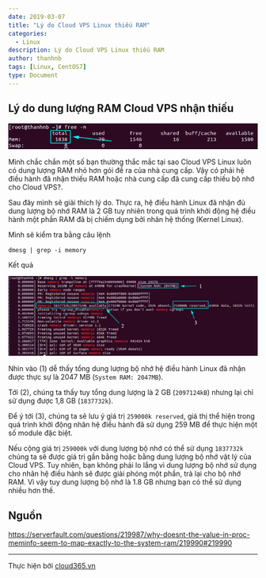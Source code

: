 ```yaml
---
date: 2019-03-07
title: "Lý do Cloud VPS Linux thiếu RAM"
categories:
  - Linux
description: Lý do Cloud VPS Linux thiếu RAM
author: thanhnb
tags: [Linux, CentOS7]
type: Document
---
```


## Lý do dung lượng RAM Cloud VPS nhận thiếu

![](/images/image-kiem-tra-dung-luong-ram/pic9.png)

Mình chắc chắn một số bạn thường thắc mắc tại sao Cloud VPS Linux luôn có dung lượng RAM nhỏ hơn gói đề ra của nhà cung cấp. Vậy có phải hệ điều hành đã nhận thiếu RAM hoặc nhà cung cấp đã cung cấp thiếu bộ nhớ cho Cloud VPS?.

Sau đây mình sẽ giải thích lý do. Thực ra, hệ điều hành Linux đã nhận đủ dung lượng bộ nhớ RAM là 2 GB tuy nhiên trong quá trình khởi động hệ điều hành một phần RAM đã bị chiếm dụng bởi nhân hệ thống (Kernel Linux).

Mình sẽ kiểm tra bằng câu lệnh
```
dmesg | grep -i memory
```

Kết quả

![](/images/image-kiem-tra-dung-luong-ram/pic10.png)

Nhìn vào (1) dễ thấy tổng dung lượng bộ nhớ hệ điều hành Linux đã nhận được thực sự là 2047 MB (`System RAM: 2047MB`). 

Tới (2), chúng ta thấy tuy tổng dung lượng là 2 GB (`2097124kB`) nhưng lại chỉ sử dụng được 1,8 GB (`1837732k`). 

Để ý tới (3), chúng ta sẽ lưu ý giá trị `259000k reserved`, giá thị thể hiện trong quá trình khởi động nhân hệ điều hành đã sử dụng 259 MB để thực hiện một số module đặc biệt. 

Nếu cộng giá trị `259000k` với dung lượng bộ nhớ có thể sử dụng `1837732k` chúng ta sẽ được giá trị gần bằng hoặc bằng dung lượng bộ nhớ vật lý của Cloud VPS. Tuy nhiên, bạn không phải lo lắng vì dung lượng bộ nhớ sử dụng cho nhân hệ điều hành sẽ được giải phóng một phần, trả lại cho bộ nhớ RAM. Vì vậy tuy dung lượng bộ nhớ là 1.8 GB nhưng bạn có thể sử dụng nhiều hơn thế.

## Nguồn

https://serverfault.com/questions/219987/why-doesnt-the-value-in-proc-meminfo-seem-to-map-exactly-to-the-system-ram/219990#219990

---
Thực hiện bởi <a href="https://cloud365.vn/" target="_blank">cloud365.vn</a>

